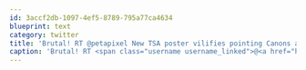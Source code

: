 ```yaml
---
id: 3accf2db-1097-4ef5-8789-795a77ca4634
blueprint: text
category: twitter
title: 'Brutal! RT @petapixel New TSA poster vilifies pointing Canons at airplanes: http://j.mp/awzsMA'
caption: 'Brutal! RT <span class="username username_linked">@<a href="https://twitter.com/petapixel" title="PetaPixel">petapixel</a></span> New TSA poster vilifies pointing Canons at airplanes: http://j.mp/awzsMA'
---
```

